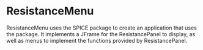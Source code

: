 # ResistanceMenu
ResistanceMenu uses the SPICE package to create an application that uses the package. It implements a JFrame for the ResistancePanel to display, as well as menus to implement the functions provided by ResistancePanel.

